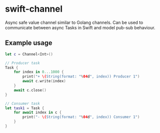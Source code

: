 # swift-channel

Async safe value channel similar to Golang channels. Can be used to communicate between async Tasks in Swift and model pub-sub behaviour.

## Example usage

```swift
let c = Channel<Int>()

// Producer task
Task {
    for index in 0...1000 {
        print("+ \(String(format: "%04d", index)) Producer 1")
        await c.write(index)
    }
    await c.close()
}

// Consumer task
let task1 = Task {
    for await index in c {
        print("- \(String(format: "%04d", index)) Consumer 1")
    }
}
```

